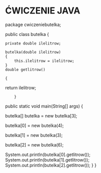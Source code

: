 # ĆWICZENIE JAVA
package cwiczeniebutelka;

public class butelka {
    
    private double ilelitrow;

    butelka(double ilelitrow)
    {
        this.ilelitrow = ilelitrow;
    }
    double getlitrow()
       
    {

return ilelitrow;

        }
    
public static void main(String[] args) {

   butelka[] butelka = new butelka[3];
   
   butelka[0] = new butelka(4);

   butelka[1] = new butelka(3);

   butelka[2] = new butelka(6);

   System.out.println(butelka[0].getlitrow());
   System.out.println(butelka[1].getlitrow());  
   System.out.println(butelka[2].getlitrow());
}
}
